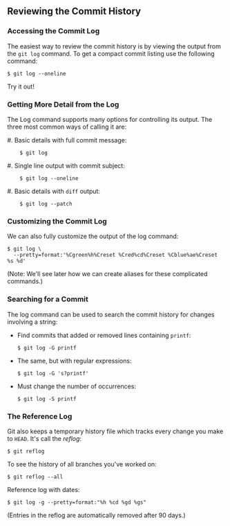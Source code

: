 Reviewing the Commit History
----------------------------

### Accessing the Commit Log ###

The easiest way to review the commit history is by viewing the output
from the `git log` command.  To get a compact commit listing use the
following command:

~~~
$ git log --oneline
~~~

Try it out!

### Getting More Detail from the Log ###

The Log command supports many options for controlling its output.  The
three most common ways of calling it are:

  #. Basic details with full commit message:

        $ git log

  #. Single line output with commit subject:

        $ git log --oneline

  #. Basic details with `diff` output:

        $ git log --patch

### Customizing the Commit Log ###

We can also fully customize the output of the log command:

~~~
$ git log \
  --pretty=format:'%Cgreen%h%Creset %Cred%cd%Creset %Cblue%ae%Creset %s %d'
~~~

(Note: We'll see later how we can create aliases for these complicated
commands.)

### Searching for a Commit ###

The log command can be used to search the commit history for changes
involving a string:

  * Find commits that added or removed lines containing `printf`:

        $ git log -G printf

  * The same, but with regular expressions:

        $ git log -G 's?printf'

  * Must change the number of occurrences:

        $ git log -S printf

### The Reference Log ###

Git also keeps a temporary history file which tracks every change you
make to `HEAD`.  It's call the *reflog*:

~~~
$ git reflog
~~~

To see the history of all branches you've worked on:

~~~
$ git reflog --all
~~~

Reference log with dates:

~~~
$ git log -g --pretty=format:"%h %cd %gd %gs"
~~~

(Entries in the reflog are automatically removed after 90 days.)
